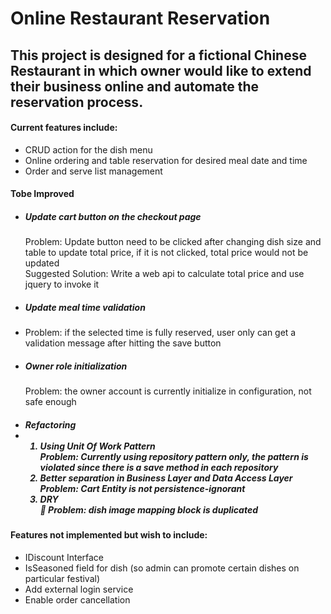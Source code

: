 # Online Restaurant Reservation

<h2>
  This project is designed for a fictional Chinese Restaurant in which owner would like to extend their business online and automate the reservation process.
</h2>

<h4>
  Current features include:
</h4>
<ul>
 <li>CRUD action for the dish menu</li>
 <li>Online ordering and table reservation for desired meal date and time</li>
 <li>Order and serve list management</li>

</ul>
<h4> Tobe Improved </h4>
<ul>
  <li><h5>Update cart button on the checkout page</h5></li>
Problem: Update button need to be clicked after changing dish size and table to update total price, if it is not clicked, total price would not be updated
<br/>Suggested Solution: Write a web api to calculate total price and use jquery to invoke it
 <li><h5>Update meal time validation</h5><li>
 Problem: if the selected time is fully reserved, user only can get a validation message after hitting the save button
 <li><h5>Owner role initialization</h5></li>
    Problem: the owner account is currently initialize in configuration, not safe enough
 <li><h5>Refactoring<li>
    <ol>
      <li> Using Unit Of Work Pattern</li>
       Problem: Currently using repository pattern only, the pattern is violated since there is a save method in each repository
      <li>Better separation in Business Layer and Data Access Layer</li>
       Problem: Cart Entity is not persistence-ignorant
       <li>DRY </li>
   	Problem: dish image mapping block is duplicated
    </ol>

   
 </ul>
 <h4>Features not implemented but wish to include:</h4>
 <ul>
  <li>IDiscount Interface</li>
   <li>IsSeasoned field for dish (so admin can promote certain dishes on particular festival)</li>
  <li>Add external login service</li>
   <li>Enable order cancellation </li>
 </ul>


